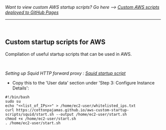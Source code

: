 *Want to view custom AWS startup scripts? Go here --> [Custom AWS scripts deployed to GitHub Pages](https://cottonpajamas.github.io/aws-custom-startup-scripts/)*

---

<br>

## Custom startup scripts for AWS
Compilation of useful startup scripts that can be used in AWS.

<br>

*Setting up Squid HTTP forward proxy : [Squid startup script](https://cottonpajamas.github.io/aws-custom-startup-scripts/squid/start.sh)*
<br>
  - Copy this to the 'User data' section under 'Step 3: Configure Instance Details':
```
#!/bin/bash
sudo su
echo "<<list_of_IPs>>" > /home/ec2-user/whitelisted_ips.txt
curl https://cottonpajamas.github.io/aws-custom-startup-scripts/squid/start.sh --output /home/ec2-user/start.sh
chmod +x /home/ec2-user/start.sh
. /home/ec2-user/start.sh
```

